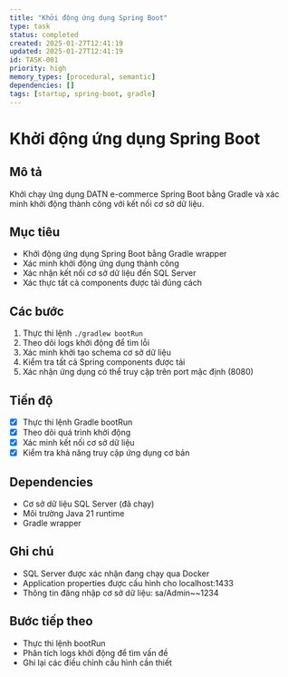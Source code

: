 ```yaml
---
title: "Khởi động ứng dụng Spring Boot"
type: task
status: completed
created: 2025-01-27T12:41:19
updated: 2025-01-27T12:41:19
id: TASK-001
priority: high
memory_types: [procedural, semantic]
dependencies: []
tags: [startup, spring-boot, gradle]
---
```


# Khởi động ứng dụng Spring Boot

## Mô tả
Khởi chạy ứng dụng DATN e-commerce Spring Boot bằng Gradle và xác minh khởi động thành công với kết nối cơ sở dữ liệu.

## Mục tiêu
- Khởi động ứng dụng Spring Boot bằng Gradle wrapper
- Xác minh khởi động ứng dụng thành công
- Xác nhận kết nối cơ sở dữ liệu đến SQL Server
- Xác thực tất cả components được tải đúng cách

## Các bước
1. Thực thi lệnh `./gradlew bootRun`
2. Theo dõi logs khởi động để tìm lỗi
3. Xác minh khởi tạo schema cơ sở dữ liệu
4. Kiểm tra tất cả Spring components được tải
5. Xác nhận ứng dụng có thể truy cập trên port mặc định (8080)

## Tiến độ
- [x] Thực thi lệnh Gradle bootRun
- [x] Theo dõi quá trình khởi động
- [x] Xác minh kết nối cơ sở dữ liệu
- [x] Kiểm tra khả năng truy cập ứng dụng cơ bản

## Dependencies
- Cơ sở dữ liệu SQL Server (đã chạy)
- Môi trường Java 21 runtime
- Gradle wrapper

## Ghi chú
- SQL Server được xác nhận đang chạy qua Docker
- Application properties được cấu hình cho localhost:1433
- Thông tin đăng nhập cơ sở dữ liệu: sa/Admin~~1234

## Bước tiếp theo
- Thực thi lệnh bootRun
- Phân tích logs khởi động để tìm vấn đề
- Ghi lại các điều chỉnh cấu hình cần thiết 